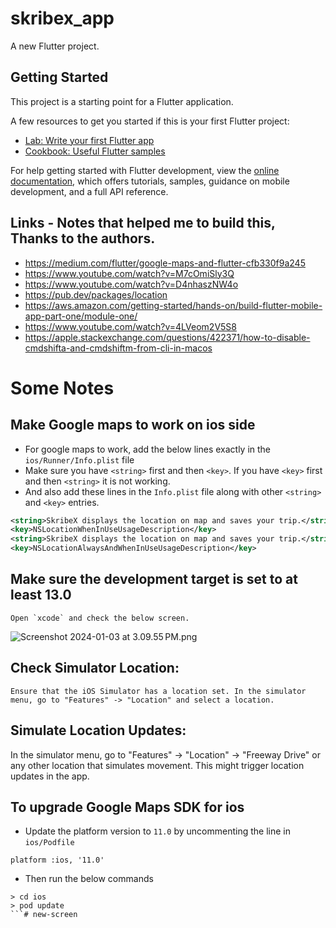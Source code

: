 # skribex_app

A new Flutter project.

## Getting Started

This project is a starting point for a Flutter application.

A few resources to get you started if this is your first Flutter project:

- [Lab: Write your first Flutter app](https://docs.flutter.dev/get-started/codelab)
- [Cookbook: Useful Flutter samples](https://docs.flutter.dev/cookbook)

For help getting started with Flutter development, view the
[online documentation](https://docs.flutter.dev/), which offers tutorials,
samples, guidance on mobile development, and a full API reference.

## Links - Notes that helped me to build this, Thanks to the authors. 
- https://medium.com/flutter/google-maps-and-flutter-cfb330f9a245
- https://www.youtube.com/watch?v=M7cOmiSly3Q
- https://www.youtube.com/watch?v=D4nhaszNW4o
- https://pub.dev/packages/location
- https://aws.amazon.com/getting-started/hands-on/build-flutter-mobile-app-part-one/module-one/
- https://www.youtube.com/watch?v=4LVeom2V5S8
- https://apple.stackexchange.com/questions/422371/how-to-disable-cmdshifta-and-cmdshiftm-from-cli-in-macos

# Some Notes
## Make Google maps to work on ios side
- For google maps to work, add the below lines exactly in the `ios/Runner/Info.plist` file
- Make sure you have `<string>` first and then `<key>`. If you have `<key>` first and then `<string>` it is not working.
- And also add these lines in the `Info.plist` file along with other `<string>` and `<key>` entries.
```xml
<string>SkribeX displays the location on map and saves your trip.</string>
<key>NSLocationWhenInUseUsageDescription</key>
<string>SkribeX displays the location on map and saves your trip.</string>
<key>NSLocationAlwaysAndWhenInUseUsageDescription</key> 
```
## Make sure the development target is set to at least 13.0
```shell
Open `xcode` and check the below screen.
```
![Screenshot 2024-01-03 at 3.09.55 PM.png](Screenshot%202024-01-03%20at%203.09.55%E2%80%AFPM.png)

## Check Simulator Location:
``` 
Ensure that the iOS Simulator has a location set. In the simulator menu, go to "Features" -> "Location" and select a location.
```
## Simulate Location Updates:
In the simulator menu, go to "Features" -> "Location" -> "Freeway Drive" or any other location that simulates movement. This might trigger location updates in the app.

## To upgrade Google Maps SDK for ios
- Update the platform version to `11.0` by uncommenting the line in `ios/Podfile`
```
platform :ios, '11.0'
```
- Then run the below commands
```shell
> cd ios
> pod update
```#   n e w - s c r e e n  
 